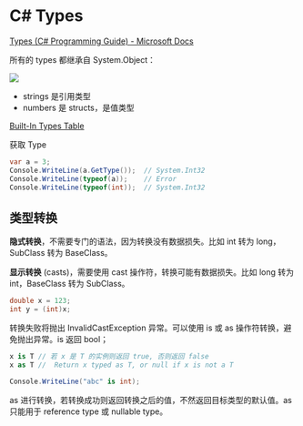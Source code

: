 # C# Types

[Types (C# Programming Guide) - Microsoft Docs](https://docs.microsoft.com/en-us/dotnet/csharp/programming-guide/types/)

所有的 types 都继承自 System.Object：

![](https://docs.microsoft.com/en-us/dotnet/articles/csharp/programming-guide/types/media/valuetypescts.png)

- strings 是引用类型
- numbers 是 structs，是值类型

[Built-In Types Table](https://docs.microsoft.com/en-us/dotnet/articles/csharp/language-reference/keywords/built-in-types-table)

获取 Type

```cs
var a = 3;
Console.WriteLine(a.GetType());  // System.Int32
Console.WriteLine(typeof(a));    // Error
Console.WriteLine(typeof(int));  // System.Int32
```

## 类型转换

**隐式转换**，不需要专门的语法，因为转换没有数据损失。比如 int 转为 long，SubClass 转为 BaseClass。

**显示转换** (casts)，需要使用 cast 操作符，转换可能有数据损失。比如 long 转为 int，BaseClass 转为 SubClass。

```cs
double x = 123;
int y = (int)x;
```

转换失败将抛出 InvalidCastException 异常。可以使用 is 或 as 操作符转换，避免抛出异常。is 返回 bool；

```cs
x is T // 若 x 是 T 的实例则返回 true, 否则返回 false
x as T //  Return x typed as T, or null if x is not a T
```

```cs
Console.WriteLine("abc" is int);
```

as 进行转换，若转换成功则返回转换之后的值，不然返回目标类型的默认值。as 只能用于 reference type 或 nullable type。

```cs

```
